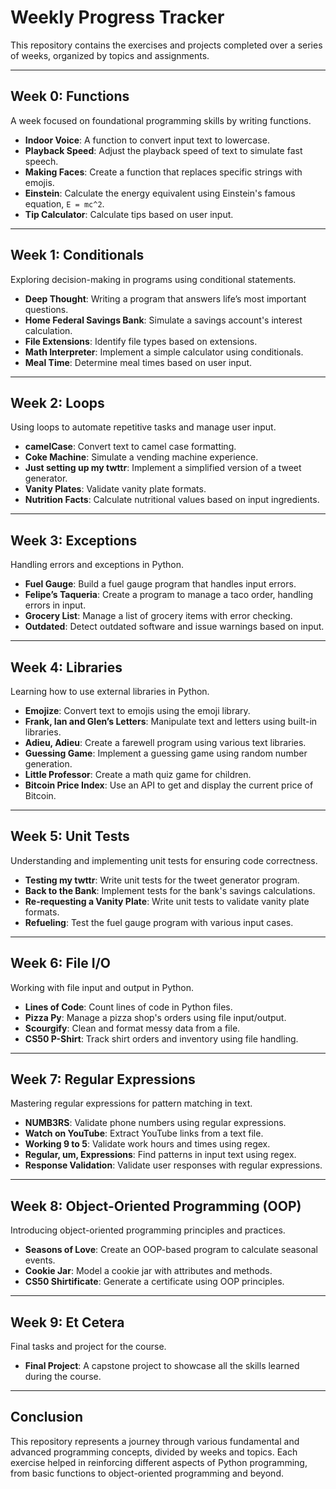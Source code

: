 # Weekly Progress Tracker

This repository contains the exercises and projects completed over a series of weeks, organized by topics and assignments.

---

## Week 0: Functions
A week focused on foundational programming skills by writing functions.

- **Indoor Voice**: A function to convert input text to lowercase.
- **Playback Speed**: Adjust the playback speed of text to simulate fast speech.
- **Making Faces**: Create a function that replaces specific strings with emojis.
- **Einstein**: Calculate the energy equivalent using Einstein's famous equation, `E = mc^2`.
- **Tip Calculator**: Calculate tips based on user input.

---

## Week 1: Conditionals
Exploring decision-making in programs using conditional statements.

- **Deep Thought**: Writing a program that answers life’s most important questions.
- **Home Federal Savings Bank**: Simulate a savings account's interest calculation.
- **File Extensions**: Identify file types based on extensions.
- **Math Interpreter**: Implement a simple calculator using conditionals.
- **Meal Time**: Determine meal times based on user input.

---

## Week 2: Loops
Using loops to automate repetitive tasks and manage user input.

- **camelCase**: Convert text to camel case formatting.
- **Coke Machine**: Simulate a vending machine experience.
- **Just setting up my twttr**: Implement a simplified version of a tweet generator.
- **Vanity Plates**: Validate vanity plate formats.
- **Nutrition Facts**: Calculate nutritional values based on input ingredients.

---

## Week 3: Exceptions
Handling errors and exceptions in Python.

- **Fuel Gauge**: Build a fuel gauge program that handles input errors.
- **Felipe’s Taqueria**: Create a program to manage a taco order, handling errors in input.
- **Grocery List**: Manage a list of grocery items with error checking.
- **Outdated**: Detect outdated software and issue warnings based on input.

---

## Week 4: Libraries
Learning how to use external libraries in Python.

- **Emojize**: Convert text to emojis using the emoji library.
- **Frank, Ian and Glen’s Letters**: Manipulate text and letters using built-in libraries.
- **Adieu, Adieu**: Create a farewell program using various text libraries.
- **Guessing Game**: Implement a guessing game using random number generation.
- **Little Professor**: Create a math quiz game for children.
- **Bitcoin Price Index**: Use an API to get and display the current price of Bitcoin.

---

## Week 5: Unit Tests
Understanding and implementing unit tests for ensuring code correctness.

- **Testing my twttr**: Write unit tests for the tweet generator program.
- **Back to the Bank**: Implement tests for the bank's savings calculations.
- **Re-requesting a Vanity Plate**: Write unit tests to validate vanity plate formats.
- **Refueling**: Test the fuel gauge program with various input cases.

---

## Week 6: File I/O
Working with file input and output in Python.

- **Lines of Code**: Count lines of code in Python files.
- **Pizza Py**: Manage a pizza shop's orders using file input/output.
- **Scourgify**: Clean and format messy data from a file.
- **CS50 P-Shirt**: Track shirt orders and inventory using file handling.

---

## Week 7: Regular Expressions
Mastering regular expressions for pattern matching in text.

- **NUMB3RS**: Validate phone numbers using regular expressions.
- **Watch on YouTube**: Extract YouTube links from a text file.
- **Working 9 to 5**: Validate work hours and times using regex.
- **Regular, um, Expressions**: Find patterns in input text using regex.
- **Response Validation**: Validate user responses with regular expressions.

---

## Week 8: Object-Oriented Programming (OOP)
Introducing object-oriented programming principles and practices.

- **Seasons of Love**: Create an OOP-based program to calculate seasonal events.
- **Cookie Jar**: Model a cookie jar with attributes and methods.
- **CS50 Shirtificate**: Generate a certificate using OOP principles.

---

## Week 9: Et Cetera
Final tasks and project for the course.

- **Final Project**: A capstone project to showcase all the skills learned during the course.

---

## Conclusion
This repository represents a journey through various fundamental and advanced programming concepts, divided by weeks and topics. Each exercise helped in reinforcing different aspects of Python programming, from basic functions to object-oriented programming and beyond.
